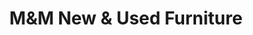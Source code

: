 ---
title: "M&M New & Used Furniture"
url: /canterbury/mundm-new-und-used-furniture/
shop: Möbel
---